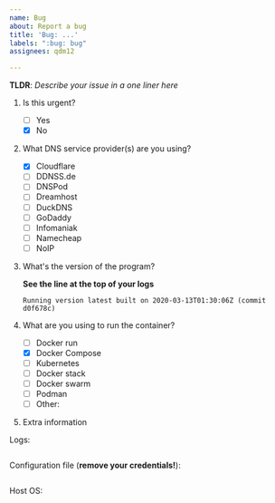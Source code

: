 ```yaml
---
name: Bug
about: Report a bug
title: 'Bug: ...'
labels: ":bug: bug"
assignees: qdm12

---
```


**TLDR**: *Describe your issue in a one liner here*

1. Is this urgent?

    - [ ] Yes
    - [x] No

2. What DNS service provider(s) are you using?

    - [x] Cloudflare
    - [ ] DDNSS.de
    - [ ] DNSPod
    - [ ] Dreamhost
    - [ ] DuckDNS
    - [ ] GoDaddy
    - [ ] Infomaniak
    - [ ] Namecheap
    - [ ] NoIP

3. What's the version of the program?

    **See the line at the top of your logs**

    `Running version latest built on 2020-03-13T01:30:06Z (commit d0f678c)`

4. What are you using to run the container?

    - [ ] Docker run
    - [x] Docker Compose
    - [ ] Kubernetes
    - [ ] Docker stack
    - [ ] Docker swarm
    - [ ] Podman
    - [ ] Other:

5. Extra information

Logs:

```log

```

Configuration file (**remove your credentials!**):

```json

```

Host OS:
